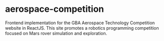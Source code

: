 # aerospace-competition
Frontend implementation for the GBA Aerospace Technology Competition website in ReactJS. This site promotes a robotics programming competition focused on Mars rover simulation and exploration.

